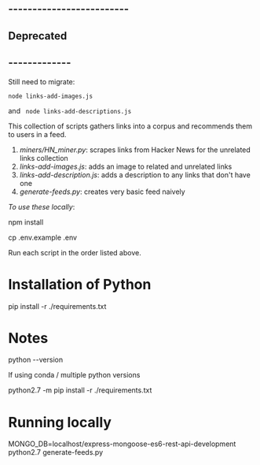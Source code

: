 ## -------------------------
## Deprecated 
## -------------
Still need to migrate:

```node links-add-images.js```

and
``` node links-add-descriptions.js```


This collection of scripts gathers links into a corpus and recommends them to users in a feed.

1. *miners/HN_miner.py*: scrapes links from Hacker News for the unrelated links collection
2. *links-add-images.js*: adds an image to related and unrelated links
3. *links-add-description.js*: adds a description to any links that don't have one
4. *generate-feeds.py*: creates very basic feed naively

*To use these locally*:

npm install

cp .env.example .env

Run each script in the order listed above.





# Installation of Python

pip install -r ./requirements.txt



# Notes

python --version

If using conda / multiple python versions



python2.7 -m pip install -r ./requirements.txt


# Running locally


 MONGO_DB=localhost/express-mongoose-es6-rest-api-development  python2.7 generate-feeds.py

